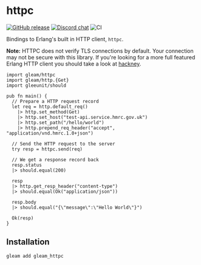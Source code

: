 # httpc
<a href="https://github.com/gleam-lang/httpc/releases"><img src="https://img.shields.io/github/release/gleam-lang/httpc" alt="GitHub release"></a>
<a href="https://discord.gg/Fm8Pwmy"><img src="https://img.shields.io/discord/768594524158427167?color=blue" alt="Discord chat"></a>
![CI](https://github.com/gleam-lang/httpc/workflows/test/badge.svg?branch=main)

Bindings to Erlang's built in HTTP client, `httpc`.

**Note:** HTTPC does not verify TLS connections by default. Your connection may
not be secure with this library. If you're looking for a more full featured
Erlang HTTP client you should take a look at
[hackney](https://github.com/gleam-lang/hackney).

```gleam
import gleam/httpc
import gleam/http.{Get}
import gleeunit/should

pub fn main() {
  // Prepare a HTTP request record
  let req = http.default_req()
    |> http.set_method(Get)
    |> http.set_host("test-api.service.hmrc.gov.uk")
    |> http.set_path("/hello/world")
    |> http.prepend_req_header("accept", "application/vnd.hmrc.1.0+json")

  // Send the HTTP request to the server
  try resp = httpc.send(req)

  // We get a response record back
  resp.status
  |> should.equal(200)

  resp
  |> http.get_resp_header("content-type")
  |> should.equal(Ok("application/json"))

  resp.body
  |> should.equal("{\"message\":\"Hello World\"}")

  Ok(resp)
}
```

## Installation

```shell
gleam add gleam_httpc
```
